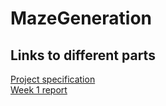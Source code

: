 # MazeGeneration

## Links to different parts 
[Project specification](documentation/project_specification.md) <br>
[Week 1 report](documentation/week1_report.md)
